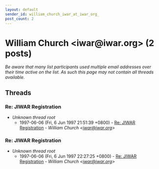 ```yaml
---
layout: default
sender_id: william_church_iwar_at_iwar_org_
post_count: 2
---
```


# William Church <iwar<span>@</span>iwar.org> (2 posts)

_Be aware that many list participants used multiple email addresses over their time active on the list. As such this page may not contain all threads available._

## Threads

### Re: JIWAR Registration
+ _Unknown thread root_
  + 1997-06-06 (Fri, 6 Jun 1997 21:51:39 +0800) - [Re: JIWAR Registration](/archive/1997/06/518f763fa3e707665cda5d325f4a79b5f813e6af16e014ed287693009d8c5b3e) - _William Church \<iwar@iwar.org\>_

### Re: JIWAR Registration
+ _Unknown thread root_
  + 1997-06-06 (Fri, 6 Jun 1997 22:27:25 +0800) - [Re: JIWAR Registration](/archive/1997/06/56d4e3861a4bd4b15265de2c35b47c86cd017a858bcd966cd1da8013604576a0) - _William Church \<iwar@iwar.org\>_

